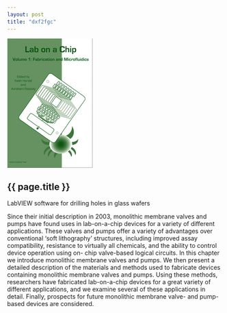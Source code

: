 ```yaml
---
layout: post
title: "dxf2fgc"
---
```


![](images/lab-on-a-chip_book_chapter.jpg)

{{ page.title }}
----------------

LabVIEW software for drilling holes in glass wafers

Since their initial description in 2003, monolithic membrane valves and pumps have found uses in lab-on-a-chip devices for a variety of different applications. These valves and pumps offer a variety of advantages over conventional ‘soft lithography’ structures, including improved assay compatibility, resistance to virtually all chemicals, and the ability to control device operation using on- chip valve-based logical circuits. In this chapter we introduce monolithic membrane valves and pumps. We then present a detailed description of the materials and methods used to fabricate devices containing monolithic membrane valves and pumps. Using these methods, researchers have fabricated lab-on-a-chip devices for a great variety of different applications, and we examine several of these applications in detail. Finally, prospects for future monolithic membrane valve- and pump-based devices are considered.